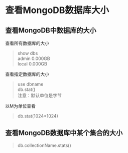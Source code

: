 # 查看MongoDB数据库大小
## 查看MongoDB中数据库的大小
查看所有数据库的大小<br>
> show dbs <br>
admin  0.000GB<br>
local  0.000GB<br>

查看指定数据库的大小<br>
> use dbname<br>
db.stat()<br>
注意：默认单位是字节<br>

以M为单位查看<br>
> db.stat(1024*1024)<br>

## 查看MongoDB数据库中某个集合的大小
> db.collectionName.stats()

